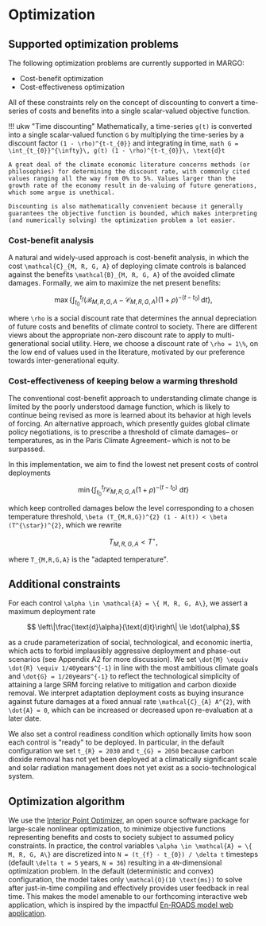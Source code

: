 # Optimization

## Supported optimization problems

The following optimization problems are currently supported in MARGO:
- Cost-benefit optimization
- Cost-effectiveness optimization

All of these constraints rely on the concept of discounting to convert a time-series of costs and benefits into a single scalar-valued objective function.

!!! ukw "Time discounting"
    Mathematically, a time-series ``g(t)`` is converted into a single scalar-valued function ``G`` by multiplying the time-series by a discount factor ``(1 - \rho)^{t-t_{0}}`` and integrating in time,
    ```math
        G = \int_{t_{0}}^{\infty}\, g(t) (1 - \rho)^{t-t_{0}}\, \text{d}t
    ```

    A great deal of the climate economic literature concerns methods (or philosophies) for determining the discount rate, with commonly cited values ranging all the way from 0% to 5%. Values larger than the growth rate of the economy result in de-valuing of future generations, which some argue is unethical.

    Discounting is also mathematically convenient because it generally guarantees the objective function is bounded, which makes interpreting (and numerically solving) the optimization problem a lot easier.

### Cost-benefit analysis

A natural and widely-used approach is cost-benefit analysis, in which the cost ``\mathcal{C}_{M, R, G, A}`` of deploying climate controls is balanced against the benefits ``\mathcal{B}_{M, R, G, A}`` of the avoided climate damages. Formally, we aim to maximize the net present benefits:

```math
    \max \left\{ \int_{t_{0}}^{t_{f}}
    \left(\mathcal{B}_{M, R, G, A} - \mathcal{C}_{M, R, G, A} \right) (1 + \rho)^{-(t-t_{0})} \, \text{d}t \right\},
```

where ``\rho`` is a social discount rate that determines the annual depreciation of future costs and benefits of climate control to society. There are different views about the appropriate non-zero discount rate to apply to multi-generational social utility. Here, we choose a discount rate of ``\rho = 1\%``, on the low end of values used in the literature, motivated by our preference towards inter-generational equity.

### Cost-effectiveness of keeping below a warming threshold

The conventional cost-benefit approach to understanding climate change is limited by the poorly understood damage function, which is likely to continue being revised as more is learned about its behavior at high levels of forcing. An alternative approach, which presently guides global climate policy negotiations, is to prescribe a threshold of climate damages– or temperatures, as in the Paris Climate Agreement– which is not to be surpassed.

In this implementation, we aim to find the lowest net present costs of control deployments
```math
    \min\left\{\int_{t_{0}}^{t_{f}} \mathcal{C}_{M,R,G,A} (1 + \rho)^{-(t-t_{0})} \text{ d}t\right\}
```
which keep controlled damages below the level corresponding to a chosen temperature threshold,
``\beta (T_{M,R,G})^{2} (1 - A(t)) < \beta (T^{\star})^{2}``, which we rewrite
```math
    T_{M,R,G,A} < T^{\star},
```
where ``T_{M,R,G,A}`` is the "adapted temperature".

## Additional constraints

For each control ``\alpha \in \mathcal{A} = \{ M, R, G, A\}``, we assert a maximum deployment rate
```math
    \left\|\frac{\text{d}\alpha}{\text{d}t}\right\| \le \dot{\alpha},
```
as a crude parameterization of social, technological, and economic inertia, which acts to forbid implausibly aggressive deployment and phase-out scenarios (see Appendix A2 for more discussion). We set ``\dot{M} \equiv \dot{R} \equiv 1/40``years``^{-1}`` in line with the most ambitious climate goals and ``\dot{G} = 1/20``years``^{-1}`` to reflect the technological simplicity of attaining a large SRM forcing relative to mitigation and carbon dioxide removal. We interpret adaptation deployment costs as buying insurance against future damages at a fixed annual rate ``\mathcal{C}_{A} A^{2}``, with ``\dot{A} = 0``, which can be increased or decreased upon re-evaluation at a later date.

We also set a control readiness condition which optionally limits how soon each control is "ready" to be deployed. In particular, in the default configuration we set ``t_{R} = 2030`` and ``t_{G} = 2050`` because carbon dioxide removal has not yet been deployed at a climatically significant scale and solar radiation management does not yet exist as a socio-technological system.

## Optimization algorithm

We use the [Interior Point Optimizer](https://github.com/coin-or/Ipopt), an open source software package for large-scale nonlinear optimization, to minimize objective functions representing benefits and costs to society subject to assumed policy constraints. In practice, the control variables ``\alpha \in \mathcal{A} = \{ M, R, G, A\}`` are discretized into ``N = (t_{f} - t_{0}) / \delta t`` timesteps (default ``\delta t = 5`` years, ``N = 36``) resulting in a ``4N``-dimensional optimization problem. In the default (deterministic and convex) configuration, the model takes only ``\mathcal{O}(10 \text{ms})`` to solve after just-in-time compiling and effectively provides user feedback in real time.  This makes the model amenable to our forthcoming interactive web application, which is inspired by the impactful [En-ROADS model web application](https://en-roads.climateinteractive.org/scenario.html).
